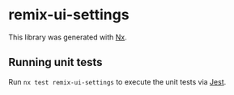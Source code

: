 # remix-ui-settings

This library was generated with [Nx](https://nx.dev).

## Running unit tests

Run `nx test remix-ui-settings` to execute the unit tests via [Jest](https://jestjs.io).
